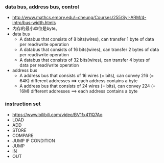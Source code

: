### data bus, address bus, control
* http://www.mathcs.emory.edu/~cheung/Courses/255/Syl-ARM/4-intro/bus-width.htmls
* 内存的最小单位是byte。
* data bus
    * A databus that consists of 8 bits(wires), can transfer 1 byte of data per read/write operation
    * A databus that consists of 16 bits(wires), can transfer 2 bytes of data per read/write operation
    * A databus that consists of 32 bits(wires), can transfer 4 bytes of data per read/write operation
* address bus
    * A address bus that consists of 16 wires (= bits), can convey 216 (= 64K) different addresses ==> each address contains a byte
    * A address bus that consists of 24 wires (= bits), can convey 224 (= 16M) different addresses ==> each address contains a byte
 
 
### instruction set
* https://www.bilibili.com/video/BV1fx411Q7Ao 
* LOAD
* ADD
* STORE
* COMPARE
* JUMP IF CONDITION
* JUMP
* IN
* OUT
